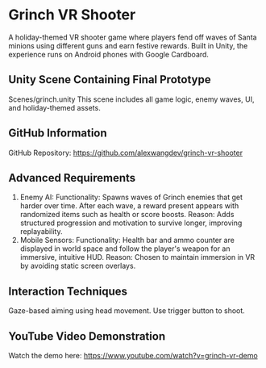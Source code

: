 Grinch VR Shooter
============================================================
A holiday-themed VR shooter game where players fend off waves of Santa minions using different guns and earn festive rewards. Built in Unity, the experience runs on Android phones with Google Cardboard.

Unity Scene Containing Final Prototype
------------------------------------------------------------
Scenes/grinch.unity
This scene includes all game logic, enemy waves, UI, and holiday-themed assets.

GitHub Information
------------------------------------------------------------
GitHub Repository: https://github.com/alexwangdev/grinch-vr-shooter

Advanced Requirements
------------------------------------------------------------
1. Enemy AI:
Functionality: Spawns waves of Grinch enemies that get harder over time. After each wave, a reward present appears with randomized items such as health or score boosts.
Reason: Adds structured progression and motivation to survive longer, improving replayability.
3. Mobile Sensors:
Functionality: Health bar and ammo counter are displayed in world space and follow the player's weapon for an immersive, intuitive HUD.
Reason: Chosen to maintain immersion in VR by avoiding static screen overlays.

Interaction Techniques 
------------------------------------------------------------
Gaze-based aiming using head movement.
Use trigger button to shoot.

YouTube Video Demonstration
------------------------------------------------------------
Watch the demo here:
https://www.youtube.com/watch?v=grinch-vr-demo
